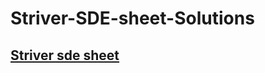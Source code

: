 # Striver-SDE-sheet-Solutions
## <a href="https://takeuforward.org/interviews/strivers-sde-sheet-top-coding-interview-problems/">Striver sde sheet</a>

